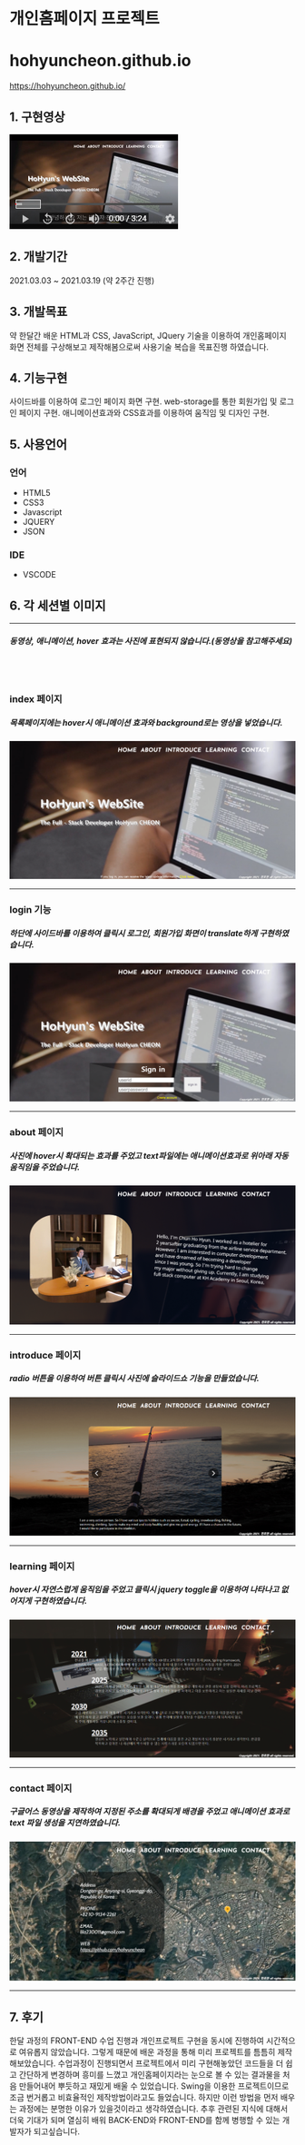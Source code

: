 # 개인홈페이지 프로젝트
# hohyuncheon.github.io

https://hohyuncheon.github.io/

## 1. 구현영상

[![Watch the video](./readme/video.png)](https://www.youtube.com/watch?v=hR5nRRUttQA)

## 2. 개발기간

2021.03.03 ~ 2021.03.19 (약 2주간 진행)

## 3. 개발목표

약 한달간 배운 HTML과 CSS, JavaScript, JQuery 기술을 이용하여 개인홈페이지 화면 전체를 구상해보고 제작해봄으로써 사용기술 복습을 목표진행 하였습니다.

## 4. 기능구현

사이드바를 이용하여 로그인 페이지 화면 구현.
web-storage를 통한 회원가입 및 로그인 페이지 구현.
애니메이션효과와 CSS효과를 이용하여 움직임 및 디자인 구현.



## 5. 사용언어


### 언어

- HTML5
- CSS3
- Javascript
- JQUERY
- JSON

### IDE 

- VSCODE

## 6. 각 세션별 이미지
- - -
##### 동영상, 애니메이션, hover 효과는 사진에 표현되지 않습니다.(동영상을 참고해주세요)
<br></br>

### index 페이지
##### 목록페이지에는 hover시 애니메이션 효과와 background로는 영상을 넣었습니다.

![](./readme/index.png)
- - -
### login 기능
##### 하단에 사이드바를 이용하여 클릭시 로그인, 회원가입 화면이 translate하게 구현하였습니다.
![](./readme/login.png)
- - -
### about 페이지
##### 사진에 hover시 확대되는 효과를 주었고 text파일에는 애니메이션효과로 위아래 자동움직임을 주었습니다.
![](./readme/about.png)
- - -
### introduce 페이지
##### radio 버튼을 이용하여 버튼 클릭시 사진에 슬라이드쇼 기능을 만들었습니다.
![](./readme/introduce.png)
- - -
### learning 페이지
##### hover시 자연스럽게 움직임을 주었고 클릭시 jquery toggle을 이용하여 나타나고 없어지게 구현하였습니다. 
![](./readme/learning.png)
- - -
### contact 페이지
##### 구글어스 동영상을 제작하여 지정된 주소를 확대되게 배경을 주었고 애니메이션 효과로 text 파일 생성을 지연하였습니다.
![](./readme/contact.png)
- - -


## 7. 후기

한달 과정의 FRONT-END 수업 진행과 개인프로젝트 구현을 동시에 진행하여 시간적으로 여유롭지 않았습니다. 그렇게 때문에 배운 과정을 통해 미리 프로젝트를 틈틈히 제작해보았습니다. 수업과정이 진행되면서 프로젝트에서 미리 구현해놓았던 코드들을 더 쉽고 간단하게 변경하며 흥미를 느꼈고 개인홈페이지라는 눈으로 볼 수 있는 결과물을 처음 만들어내어 뿌듯하고 재밌게 배울 수 있었습니다. Swing을 이용한 프로젝트이므로 조금 번거롭고 비효율적인 제작방법이라고도 들었습니다. 하지만 이런 방법을 먼저 배우는 과정에는 분명한 이유가 있을것이라고 생각하였습니다. 추후 관련된 지식에 대해서 더욱 기대가 되며 열심히 배워 BACK-END와 FRONT-END를 함께 병행할 수 있는 개발자가 되고싶습니다.
